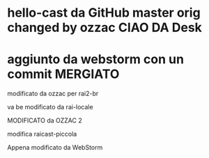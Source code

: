 # hello-cast da GitHub master orig changed by ozzac CIAO DA Desk
# aggiunto da webstorm con un commit MERGIATO
modificato da ozzac <ALTRA MOD OZZAC>
per rai2-br

va be modificato da rai-locale

MODIFICATO da OZZAC 2

modifica raicast-piccola

Appena modificato da WebStorm

